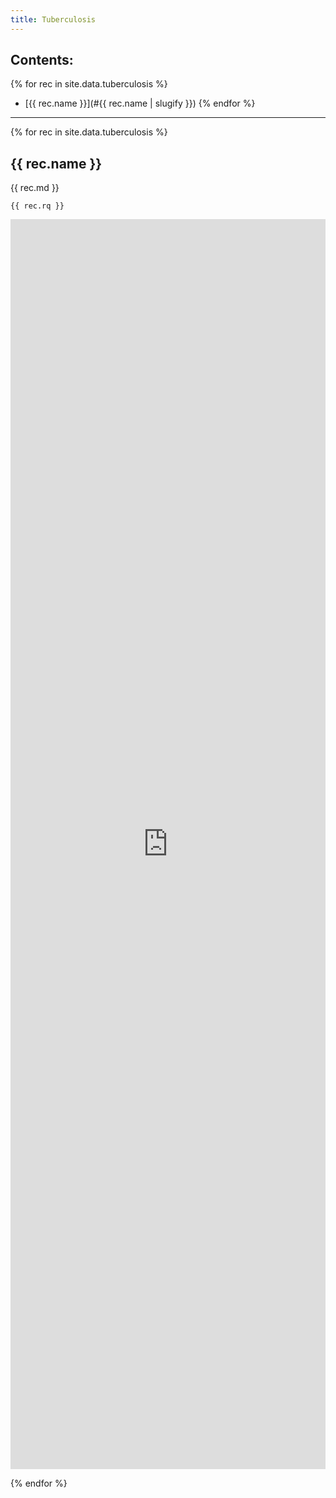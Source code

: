 ```yaml
---
title: Tuberculosis
---
```


## Contents:
{% for rec in site.data.tuberculosis %}
 - [{{ rec.name }}](#{{ rec.name | slugify }})
{% endfor %}

----

{% for rec in site.data.tuberculosis %}
## {{ rec.name }}

{{ rec.md }}

```sparql
{{ rec.rq }}
```

<iframe style="width: 100%; height: 50vh; border: none;"
        src="https://query.wikidata.org/embed.html#{{ rec.rq | uri_escape }}"
        referrerpolicy="origin" sandbox="allow-scripts allow-same-origin allow-popups">
</iframe>

{% endfor %}
